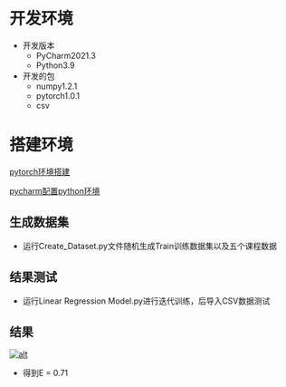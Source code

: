#  开发环境

* 开发版本
  * PyCharm2021.3
  * Python3.9
* 开发的包
  * numpy1.2.1
  * pytorch1.0.1
  * csv

# 搭建环境

[pytorch环境搭建](https://blog.csdn.net/weixin_38468077/article/details/105942535)

[pycharm配置python环境](https://blog.csdn.net/z2768557792/article/details/125535186)

## 生成数据集

* 运行Create_Dataset.py文件随机生成Train训练数据集以及五个课程数据


## 结果测试

* 运行Linear Regression Model.py进行迭代训练，后导入CSV数据测试

## 结果

[![alt](https://camo.githubusercontent.com/0f0696c431a7a024e9a383047e80bec61ce0152dd0eaf2dbe0765a2edb7c249d/68747470733a2f2f696d672d636f6d6d756e6974792e6373646e696d672e636e2f696d616765732f33353666663162306337373834373634616562663562363236303761646563302e706e67)](https://camo.githubusercontent.com/0f0696c431a7a024e9a383047e80bec61ce0152dd0eaf2dbe0765a2edb7c249d/68747470733a2f2f696d672d636f6d6d756e6974792e6373646e696d672e636e2f696d616765732f33353666663162306337373834373634616562663562363236303761646563302e706e67)



* 得到E = 0.71
